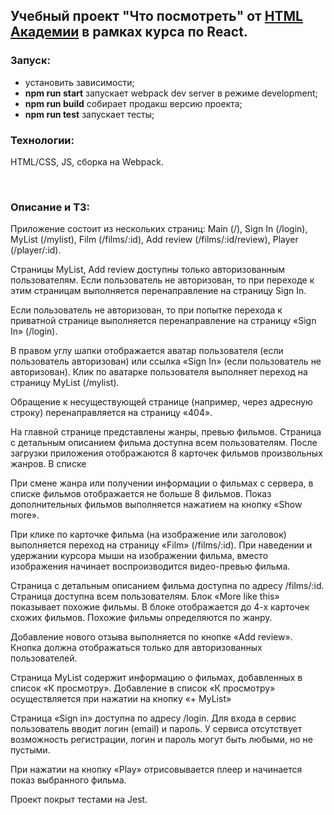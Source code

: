 ## Учебный проект "Что посмотреть" от [HTML Академии](https://htmlacademy.ru/intensive/react) в рамках курса по React.

### Запуск:

- установить зависимости;
- __npm run start__ запускает webpack dev server в режиме development;
- __npm run build__ собирает продакш версию проекта;
- __npm run test__ запускает тесты;

### Технологии:

HTML/CSS, JS, сборка на Webpack.

&nbsp;


### Описание и ТЗ:

Приложение состоит из нескольких страниц: Main (/), Sign In (/login), MyList (/mylist), Film (/films/:id), Add review (/films/:id/review), Player (/player/:id).

Страницы MyList, Add review доступны только авторизованным пользователям. Если пользователь не авторизован, то при переходе к этим страницам выполняется перенаправление на страницу Sign In.

Если пользователь не авторизован, то при попытке перехода к приватной странице выполняется перенаправление на страницу «Sign In» (/login).

В правом углу шапки отображается аватар пользователя (если пользователь авторизован) или ссылка «Sign In» (если пользователь не авторизован). Клик по аватарке пользователя выполняет переход на страницу MyList (/mylist).

Обращение к несуществующей странице (например, через адресную строку) перенаправляется на страницу «404».

На главной странице представлены жанры, превью фильмов. Страница с детальным описанием фильма доступна всем пользователям. После загрузки приложения отображаются 8 карточек фильмов произвольных жанров. В списке

При смене жанра или получении информации о фильмах с сервера, в списке фильмов отображается не больше 8 фильмов. Показ дополнительных фильмов выполняется нажатием на кнопку «Show more».

При клике по карточке фильма (на изображение или заголовок) выполняется переход на страницу «Film» (/films/:id). При наведении и удержании курсора мыши на изображении фильма, вместо изображения начинает воспроизводится видео-превью фильма.

Страница с детальным описанием фильма доступна по адресу /films/:id. Страница доступна всем пользователям. Блок «More like this» показывает похожие фильмы. В блоке отображается до 4-х карточек схожих фильмов. Похожие фильмы определяются по жанру.

Добавление нового отзыва выполняется по кнопке «Add review». Кнопка должна отображаться только для авторизованных пользователей.

Страница MyList содержит информацию о фильмах, добавленных в список «К просмотру». Добавление в список «К просмотру» осуществляется при нажатии на кнопку «+ MyList» 

Страница «Sign in» доступна по адресу /login. Для входа в сервис пользователь вводит логин (email) и пароль. У сервиса отсутствует возможность регистрации, логин и пароль могут быть любыми, но не пустыми.

При нажатии на кнопку «Play» отрисовывается плеер и начинается показ выбранного фильма.

Проект покрыт тестами на Jest. 
